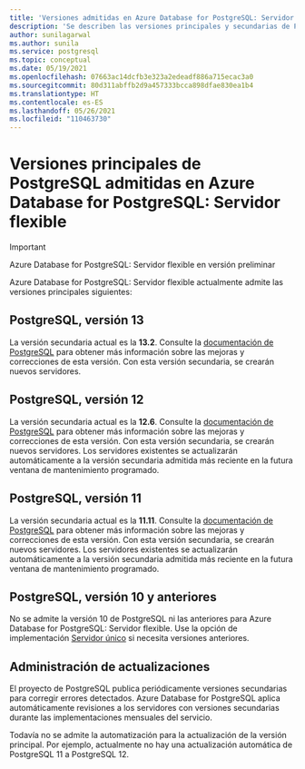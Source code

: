 ```yaml
---
title: 'Versiones admitidas en Azure Database for PostgreSQL: Servidor flexible'
description: 'Se describen las versiones principales y secundarias de PostgreSQL admitidas en Azure Database for PostgreSQL: Servidor flexible.'
author: sunilagarwal
ms.author: sunila
ms.service: postgresql
ms.topic: conceptual
ms.date: 05/19/2021
ms.openlocfilehash: 07663ac14dcfb3e323a2edeadf886a715ecac3a0
ms.sourcegitcommit: 80d311abffb2d9a457333bcca898dfae830ea1b4
ms.translationtype: HT
ms.contentlocale: es-ES
ms.lasthandoff: 05/26/2021
ms.locfileid: "110463730"
---
```

# <a name="supported-postgresql-major-versions-in-azure-database-for-postgresql---flexible-server"></a>Versiones principales de PostgreSQL admitidas en Azure Database for PostgreSQL: Servidor flexible

> [!IMPORTANT]
> Azure Database for PostgreSQL: Servidor flexible en versión preliminar

Azure Database for PostgreSQL: Servidor flexible actualmente admite las versiones principales siguientes:

## <a name="postgresql-version-13"></a>PostgreSQL, versión 13

La versión secundaria actual es la **13.2**. Consulte la [documentación de PostgreSQL](https://www.postgresql.org/docs/12/static/release-13-2.html) para obtener más información sobre las mejoras y correcciones de esta versión. Con esta versión secundaria, se crearán nuevos servidores. 

## <a name="postgresql-version-12"></a>PostgreSQL, versión 12

La versión secundaria actual es la **12.6**. Consulte la [documentación de PostgreSQL](https://www.postgresql.org/docs/12/static/release-12-6.html) para obtener más información sobre las mejoras y correcciones de esta versión. Con esta versión secundaria, se crearán nuevos servidores. Los servidores existentes se actualizarán automáticamente a la versión secundaria admitida más reciente en la futura ventana de mantenimiento programado.

## <a name="postgresql-version-11"></a>PostgreSQL, versión 11

La versión secundaria actual es la **11.11**. Consulte la [documentación de PostgreSQL](https://www.postgresql.org/docs/11/static/release-11-11.html) para obtener más información sobre las mejoras y correcciones de esta versión. Con esta versión secundaria, se crearán nuevos servidores. Los servidores existentes se actualizarán automáticamente a la versión secundaria admitida más reciente en la futura ventana de mantenimiento programado.

## <a name="postgresql-version-10-and-older"></a>PostgreSQL, versión 10 y anteriores

No se admite la versión 10 de PostgreSQL ni las anteriores para Azure Database for PostgreSQL: Servidor flexible. Use la opción de implementación [Servidor único](../concepts-supported-versions.md) si necesita versiones anteriores.

## <a name="managing-upgrades"></a>Administración de actualizaciones

El proyecto de PostgreSQL publica periódicamente versiones secundarias para corregir errores detectados. Azure Database for PostgreSQL aplica automáticamente revisiones a los servidores con versiones secundarias durante las implementaciones mensuales del servicio.

Todavía no se admite la automatización para la actualización de la versión principal. Por ejemplo, actualmente no hay una actualización automática de PostgreSQL 11 a PostgreSQL 12.<!-- To upgrade to the next major version, create a [database dump and restore](howto-migrate-using-dump-and-restore.md) to a server that was created with the new engine version.-->

<!--
## Next steps

For information on supported PostgreSQL extensions, see [the extensions document](concepts-extensions.md).
-->